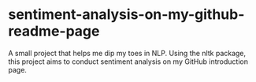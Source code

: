 # sentiment-analysis-on-my-github-readme-page

A small project that helps me dip my toes in NLP. Using the nltk package, this project aims to conduct sentiment analysis on my GitHub introduction page. 
